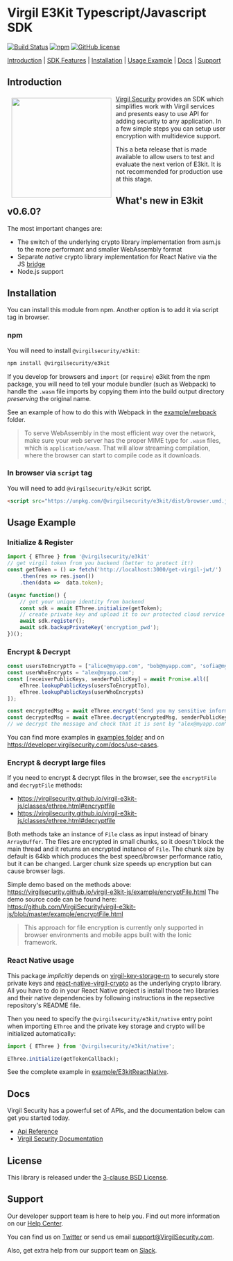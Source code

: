 # Virgil E3Kit Typescript/Javascript SDK

[![Build Status](https://travis-ci.com/VirgilSecurity/e3kit-js.svg?branch=master)](https://travis-ci.com/VirgilSecurity)
[![npm](https://img.shields.io/npm/v/@virgilsecurity/e3kit.svg)](https://www.npmjs.com/package/@virgilsecurity/e3kit)
[![GitHub license](https://img.shields.io/github/license/VirgilSecurity/e3kit-js.svg)](https://github.com/VirgilSecurity/virgil-e3kit-js/blob/master/LICENSE)

[Introduction](#introduction) | [SDK Features](#sdk-features) | [Installation](#installation) | [Usage Example](#usage-example) | [Docs](#docs) | [Support](#support)

## Introduction

<a href="https://developer.virgilsecurity.com/docs"><img width="230px" src="https://cdn.virgilsecurity.com/assets/images/github/logos/virgil-logo-red.png" align="left" hspace="10" vspace="6"></a> [Virgil Security](https://virgilsecurity.com) provides an SDK which simplifies work with Virgil services and presents easy to use API for adding security to any application. In a few simple steps you can setup user encryption with multidevice support.

This a beta release that is made available to allow users to test and evaluate the next verion of E3kit. It is not recommended for production use at this stage.

## What's new in E3kit v0.6.0?

The most important changes are:
- The switch of the underlying crypto library implementation from asm.js to the more performant and smaller WebAssembly format
- Separate _native_ crypto library implementation for React Native via the JS [bridge](https://github.com/VirgilSecurity/react-native-virgil-crypto)
- Node.js support

## Installation

You can install this module from npm. Another option is to add it via script tag in browser.

### npm
You will need to install `@virgilsecurity/e3kit`:
```sh
npm install @virgilsecurity/e3kit
```

If you develop for browsers and `import` (or `require`) e3kit from the npm package, you will need to tell your module bundler (such as Webpack) to handle the `.wasm` file imports by copying them into the build output directory _preserving_ the original name.

See an example of how to do this with Webpack in the [example/webpack](example/webpack) folder.

> To serve WebAssembly in the most efficient way over the network, make sure your web server has the proper MIME type for `.wasm` files, which is `application/wasm`. That will allow streaming compilation, where the browser can start to compile code as it downloads.

### In browser via `script` tag
You will need to add `@virgilsecurity/e3kit` script.
```html
<script src="https://unpkg.com/@virgilsecurity/e3kit/dist/browser.umd.js"></script>
```

## Usage Example

### Initialize & Register

```js
import { EThree } from '@virgilsecurity/e3kit'
// get virgil token from you backend (better to protect it!)
const getToken = () => fetch('http://localhost:3000/get-virgil-jwt/')
    .then(res => res.json())
    .then(data =>  data.token);

(async function() {
    // get your unique identity from backend
    const sdk = await EThree.initialize(getToken);
    // create private key and upload it to our protected cloud service
    await sdk.register();
    await sdk.backupPrivateKey('encryption_pwd');
})();
```

### Encrypt & Decrypt

```js
const usersToEncryptTo = ["alice@myapp.com", "bob@myapp.com", 'sofia@myapp.com'];
const userWhoEncrypts = "alex@myapp.com";
const [receiverPublicKeys, senderPublicKey] = await Promise.all([
    eThree.lookupPublicKeys(usersToEncryptTo),
    eThree.lookupPublicKeys(userWhoEncrypts)
]);

const encryptedMsg = await eThree.encrypt('Send you my sensitive information!', receiversPublicKeys);
const decryptedMsg = await eThree.decrypt(encryptedMsg, senderPublicKey);
// we decrypt the message and check that it is sent by "alex@myapp.com"

```
You can find more examples in [examples folder](example) and on https://developer.virgilsecurity.com/docs/use-cases.


### Encrypt & decrypt large files

If you need to encrypt & decrypt files in the browser, see the `encryptFile` and `decryptFile` methods:
- https://virgilsecurity.github.io/virgil-e3kit-js/classes/ethree.html#encryptfile
- https://virgilsecurity.github.io/virgil-e3kit-js/classes/ethree.html#decryptfile

Both methods take an instance of `File` class as input instead of binary `ArrayBuffer`.
The files are encrypted in small chunks, so it doesn't block the main thread and it returns an encrypted instance of `File`. The chunk size by default is 64kb which produces the best speed/browser performance ratio, but it can be changed. Larger chunk size speeds up encryption but can cause browser lags.

Simple demo based on the methods above: https://virgilsecurity.github.io/virgil-e3kit-js/example/encryptFile.html
The demo source code can be found here: https://github.com/VirgilSecurity/virgil-e3kit-js/blob/master/example/encryptFile.html

> This approach for file encryption is currently only supported in browser environments and mobile apps built with the Ionic framework.


### React Native usage

This package _implicitly_ depends on [virgil-key-storage-rn](https://github.com/VirgilSecurity/virgil-key-storage-rn) to securely store private keys and [react-native-virgil-crypto](https://github.com/VirgilSecurity/react-native-virgil-crypto) as the underlying crypto library. All you have to do in your React Native project is install those two libraries and their native dependencies by following instructions in the repsective repository's README file.

Then you need to specify the `@virgilsecurity/e3kit/native` entry point when importing `EThree` and the private key storage and crypto will be initialized automatically:

```js
import { EThree } from '@virgilsecurity/e3kit/native';

EThree.initialize(getTokenCallback);
```

See the complete example in [example/E3kitReactNative](example/E3kitReactNative).

## Docs
Virgil Security has a powerful set of APIs, and the documentation below can get you started today.

* [Api Reference](https://virgilsecurity.github.io/virgil-e3kit-js/)
* [Virgil Security Documentation][_documentation]

## License
This library is released under the [3-clause BSD License](LICENSE).

## Support
Our developer support team is here to help you. Find out more information on our [Help Center](https://help.virgilsecurity.com).

You can find us on [Twitter](https://twitter.com/VirgilSecurity) or send us email support@VirgilSecurity.com.

Also, get extra help from our support team on [Slack](https://virgilsecurity.com/join-community).

[_virgil_crypto]: https://github.com/VirgilSecurity/virgil-crypto-javascript
[_virgil_sdk]: https://github.com/VirgilSecurity/virgil-sdk-javascript
[_documentation]: https://developer.virgilsecurity.com
